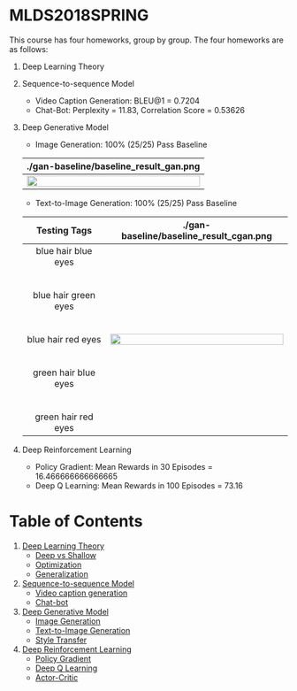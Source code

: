 # MLDS2018SPRING
This course has four homeworks, group by group.
The four homeworks are as follows:
  1. Deep Learning Theory
  2. Sequence-to-sequence Model
      * Video Caption Generation: BLEU@1 = 0.7204
      * Chat-Bot: Perplexity = 11.83, Correlation Score = 0.53626
  3. Deep Generative Model
      * Image Generation: 100% (25/25) Pass Baseline
    
      |./gan-baseline/baseline_result_gan.png|
      |:------------------------------------:|
      |<img src="https://github.com/JasonYao81000/MLDS2018SPRING/blob/master/hw3/gan-baseline/baseline_result_gan.png" width="100%">|
      
      * Text-to-Image Generation: 100% (25/25) Pass Baseline
    
      | Testing Tags |./gan-baseline/baseline_result_cgan.png|
      |:------------:|:-------------------------------------:|
      |blue hair blue eyes<br><br><br>blue hair green eyes<br><br><br>blue hair red eyes<br><br><br>green hair blue eyes<br><br><br>green hair red eyes|<img src="https://github.com/JasonYao81000/MLDS2018SPRING/blob/master/hw3/gan-baseline/baseline_result_cgan.png" width="100%">|
      
  4. Deep Reinforcement Learning
      * Policy Gradient: Mean Rewards in 30 Episodes = 16.466666666666665
      * Deep Q Learning: Mean Rewards in 100 Episodes = 73.16

# Table of Contents
<!--ts-->
   1. [Deep Learning Theory](https://github.com/JasonYao81000/MLDS2018SPRING/tree/master/hw1#mlds2018springhw1)
      * [Deep vs Shallow](https://github.com/JasonYao81000/MLDS2018SPRING/tree/master/hw1#1-deep-vs-shallow)
      * [Optimization](https://github.com/JasonYao81000/MLDS2018SPRING/tree/master/hw1#2-optimization)
      * [Generalization](https://github.com/JasonYao81000/MLDS2018SPRING/tree/master/hw1#3-generalization)
   2. [Sequence-to-sequence Model](https://github.com/JasonYao81000/MLDS2018SPRING/tree/master/hw2#mlds2018springhw2)
      * [Video caption generation](https://github.com/JasonYao81000/MLDS2018SPRING/tree/master/hw2/hw2_1#mlds2018springhw2hw2_1)
      * [Chat-bot](https://github.com/JasonYao81000/MLDS2018SPRING/tree/master/hw2/hw2_2#mlds2018springhw2hw2_2)
   3. [Deep Generative Model](https://github.com/JasonYao81000/MLDS2018SPRING/tree/master/hw3#mlds2018springhw3)
      * [Image Generation](https://github.com/JasonYao81000/MLDS2018SPRING/tree/master/hw3#3-1-image-generation)
      * [Text-to-Image Generation](https://github.com/JasonYao81000/MLDS2018SPRING/tree/master/hw3#3-2-text-to-image-generation)
      * [Style Transfer](https://github.com/JasonYao81000/MLDS2018SPRING/tree/master/hw3#3-3-style-transfer)
   4. [Deep Reinforcement Learning](https://github.com/JasonYao81000/MLDS2018SPRING/tree/master/hw4#mlds2018springhw4)
      * [Policy Gradient](https://github.com/JasonYao81000/MLDS2018SPRING/tree/master/hw4#4-1-policy-gradient)
      * [Deep Q Learning](https://github.com/JasonYao81000/MLDS2018SPRING/tree/master/hw4#4-2-deep-q-learning)
      * [Actor-Critic](https://github.com/JasonYao81000/MLDS2018SPRING/tree/master/hw4#4-3-actor-critic)
<!--te-->
